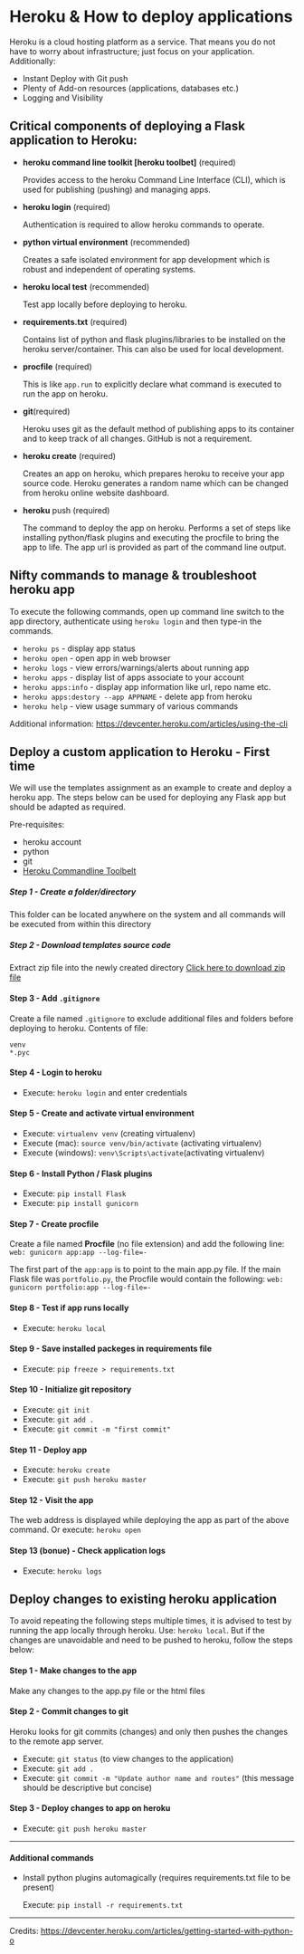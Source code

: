 # Heroku & How to deploy applications

Heroku is a cloud hosting platform as a service. That means you do not have to worry about infrastructure; just focus on your application. Additionally:
* Instant Deploy with Git push
* Plenty of Add-on resources (applications, databases etc.)
* Logging and Visibility

## Critical components of deploying a Flask application to Heroku:
* **heroku command line toolkit [heroku toolbet]** (required)

  Provides access to the heroku Command Line Interface (CLI), which is used for publishing (pushing) and managing apps.

* **heroku login** (required)

	Authentication is required to allow heroku commands to operate.

* **python virtual environment** (recommended)

  Creates a safe isolated environment for app development which is robust and independent of operating systems.

* **heroku local test** (recommended)

	Test app locally before deploying to heroku.

* **requirements.txt** (required)

	Contains list of python and flask plugins/libraries to be installed on the heroku server/container. This can also be used for local development.

* **procfile** (required)

	This is like ```app.run``` to explicitly declare what command is executed to run the app on heroku.

* **git**(required)

	Heroku uses git as the default method of publishing apps to its container and to keep track of all changes. GitHub is not a requirement.

* **heroku create** (required)

	Creates an app on heroku, which prepares heroku to receive your app source code. Heroku generates a random name which can be changed from heroku online website dashboard.

* **heroku** push (required)

  The command to deploy the app on heroku. Performs a set of steps like installing python/flask plugins and executing the procfile to bring the app to life. The app url is provided as part of the command line output.

## Nifty commands to manage & troubleshoot heroku app

To execute the following commands, open up command line switch to the app directory, authenticate using ```heroku login``` and then type-in the commands.

* ```heroku ps``` - display app status
* ```heroku open``` - open app in web browser
* ```heroku logs``` - view errors/warnings/alerts about running app
* ```heroku apps``` - display list of apps associate to your account
* ```heroku apps:info``` - display app information like url, repo name etc.
* ```heroku apps:destory --app APPNAME``` - delete app from heroku
* ```heroku help``` - view usage summary of various commands

Additional information:
https://devcenter.heroku.com/articles/using-the-cli

## Deploy a custom application to Heroku - First time

We will use the templates assignment as an example to create and deploy a heroku app. The steps below can be used for deploying any Flask app but should be adapted as required.

Pre-requisites:
* heroku account
* python
* git
* [Heroku Commandline Toolbelt](https://devcenter.heroku.com/articles/getting-started-with-python-o#local-workstation-setup)

##### Step 1 - Create a folder/directory
This folder can be located anywhere on the system and all commands will be executed from within this directory

##### Step 2 - Download templates source code
Extract zip file into the newly created directory
[Click here to download zip file](https://github.com/SI539/tutorials/raw/master/heroku/flasktemplates.zip)

#### Step 3 - Add ```.gitignore```
Create a file named ```.gitignore``` to exclude additional files and folders before deploying to heroku. Contents of file:
```
venv
*.pyc
```

#### Step 4 - Login to heroku
* Execute: ```heroku login``` and enter credentials

#### Step 5 - Create and activate virtual environment
* Execute: ```virtualenv venv``` (creating virtualenv)
* Execute (mac): ```source venv/bin/activate``` (activating virtualenv)
* Execute (windows): ```venv\Scripts\activate```(activating virtualenv)

#### Step 6 - Install Python / Flask plugins
* Execute: ```pip install Flask```
* Execute: ```pip install gunicorn```

#### Step 7 - Create procfile
Create a file named **Procfile** (no file extension) and add the following line: ```web: gunicorn app:app --log-file=-```

The first part of the ```app:app``` is to point to the main app.py file. If the main Flask file was ```portfolio.py```, the Procfile would contain the following: ```web: gunicorn portfolio:app --log-file=-```

#### Step 8 - Test if app runs locally
* Execute: ```heroku local```

#### Step 9 - Save installed packeges in requirements file
* Execute: ```pip freeze > requirements.txt```

#### Step 10 - Initialize git repository
* Execute: ```git init```
* Execute: ```git add .```
* Execute: ```git commit -m "first commit"```

#### Step 11 - Deploy app
* Execute: ```heroku create```
* Execute: ```git push heroku master```

#### Step 12 - Visit the app
The web address is displayed while deploying the app as part of the above command. Or execute: ```heroku open```

#### Step 13 (bonue) - Check application logs
* Execute: ```heroku logs```

## Deploy changes to existing heroku application
To avoid repeating the following steps multiple times, it is advised to test by running the app locally through heroku. Use: ```heroku local```. But if the changes are unavoidable and need to be pushed to heroku, follow the steps below:

#### Step 1 - Make changes to the app
Make any changes to the app.py file or the html files

#### Step 2 - Commit changes to git
Heroku looks for git commits (changes) and only then pushes the changes to the remote app server.
* Execute: ```git status``` (to view changes to the application)
* Execute: ```git add .```
* Execute: ```git commit -m "Update author name and routes"``` (this message should be descriptive but concise)

#### Step 3 - Deploy changes to app on heroku
* Execute: ```git push heroku master```

---
#### Additional commands

* Install python plugins automagically (requires requirements.txt file to be present)

	Execute: ```pip install -r requirements.txt```

---
Credits:
https://devcenter.heroku.com/articles/getting-started-with-python-o
